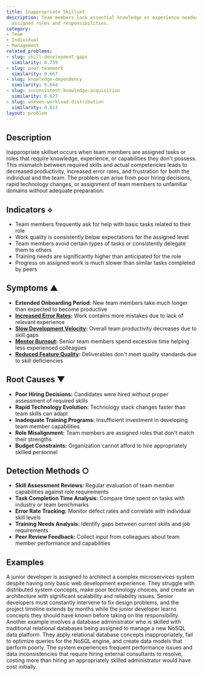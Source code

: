 ```yaml
---
title: Inappropriate Skillset
description: Team members lack essential knowledge or experience needed for their
  assigned roles and responsibilities.
category:
- Team
- Individual
- Management
related_problems:
- slug: skill-development-gaps
  similarity: 0.739
- slug: poor-teamwork
  similarity: 0.667
- slug: knowledge-dependency
  similarity: 0.644
- slug: inconsistent-knowledge-acquisition
  similarity: 0.627
- slug: uneven-workload-distribution
  similarity: 0.613
layout: problem
---
```


## Description

Inappropriate skillset occurs when team members are assigned tasks or roles that require knowledge, experience, or capabilities they don't possess. This mismatch between required skills and actual competencies leads to decreased productivity, increased error rates, and frustration for both the individual and the team. The problem can arise from poor hiring decisions, rapid technology changes, or assignment of team members to unfamiliar domains without adequate preparation.

## Indicators ⟡

- Team members frequently ask for help with basic tasks related to their role
- Work quality is consistently below expectations for the assigned level
- Team members avoid certain types of tasks or consistently delegate them to others
- Training needs are significantly higher than anticipated for the role
- Progress on assigned work is much slower than similar tasks completed by peers

## Symptoms ▲

- **Extended Onboarding Period:** New team members take much longer than expected to become productive
- **[Increased Error Rates](increased-error-rates.md):** Work contains more mistakes due to lack of relevant experience
- **[Slow Development Velocity](slow-development-velocity.md):** Overall team productivity decreases due to skill gaps
- **[Mentor Burnout](mentor-burnout.md):** Senior team members spend excessive time helping less experienced colleagues
- **[Reduced Feature Quality](reduced-feature-quality.md):** Deliverables don't meet quality standards due to skill deficiencies

## Root Causes ▼

- **Poor Hiring Decisions:** Candidates were hired without proper assessment of required skills
- **Rapid Technology Evolution:** Technology stack changes faster than team skills can adapt
- **Inadequate Training Programs:** Insufficient investment in developing team member capabilities
- **Role Misalignment:** Team members are assigned roles that don't match their strengths
- **Budget Constraints:** Organization cannot afford to hire appropriately skilled personnel

## Detection Methods ○

- **Skill Assessment Reviews:** Regular evaluation of team member capabilities against role requirements
- **Task Completion Time Analysis:** Compare time spent on tasks with industry or team benchmarks
- **Error Rate Tracking:** Monitor defect rates and correlate with individual skill levels
- **Training Needs Analysis:** Identify gaps between current skills and job requirements
- **Peer Review Feedback:** Collect input from colleagues about team member performance and capabilities

## Examples

A junior developer is assigned to architect a complex microservices system despite having only basic web development experience. They struggle with distributed system concepts, make poor technology choices, and create an architecture with significant scalability and reliability issues. Senior developers must constantly intervene to fix design problems, and the project timeline extends by months while the junior developer learns concepts they should have known before taking on the responsibility. Another example involves a database administrator who is skilled with traditional relational databases being assigned to manage a new NoSQL data platform. They apply relational database concepts inappropriately, fail to optimize queries for the NoSQL engine, and create data models that perform poorly. The system experiences frequent performance issues and data inconsistencies that require hiring external consultants to resolve, costing more than hiring an appropriately skilled administrator would have cost initially.